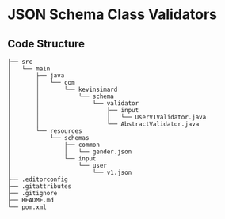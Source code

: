 # JSON Schema Class Validators

## Code Structure

    ├── src
    │   └── main
    │       ├── java
    │       │   └── com
    │       │       └── kevinsimard
    │       │           └── schema
    │       │               └── validator
    │       │                   ├── input
    │       │                   │   └── UserV1Validator.java
    │       │                   └── AbstractValidator.java
    │       └── resources
    │           └── schemas
    │               ├── common
    │               │   └── gender.json
    │               └── input
    │                   └── user
    │                       └── v1.json
    ├── .editorconfig
    ├── .gitattributes
    ├── .gitignore
    ├── README.md
    └── pom.xml
